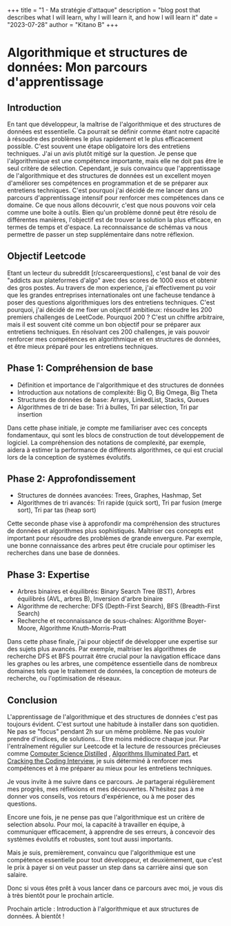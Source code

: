 +++
title = "1 - Ma stratégie d'attaque"
description = "blog post that describes what I will learn, why I will learn it, and how I will learn it"
date = "2023-07-28"
author = "Kitano B"
+++

# Algorithmique et structures de données: Mon parcours d'apprentissage

## Introduction

En tant que développeur, la maîtrise de l'algorithmique et des structures de données est essentielle. Ca pourrait se définir comme étant notre capacité à résoudre des problèmes le plus rapidement et le plus efficacement possible. C'est souvent une étape obligatoire lors des entretiens techniques. J'ai un avis plutôt mitigé sur la question. Je pense que l'algorithmique est une compétence importante, mais elle ne doit pas être le seul critère de sélection.
Cependant, je suis convaincu que l'apprentissage de l'algorithmique et des structures de données est un excellent moyen d'améliorer ses compétences en programmation et de se préparer aux entretiens techniques. C'est pourquoi j'ai décidé de me lancer dans un parcours d'apprentissage intensif pour renforcer mes compétences dans ce domaine.
Ce que nous allons découvrir, c'est que nous pouvons voir cela comme une boite à outils. Bien qu'un problème donné peut être résolu de différentes manières, l'objectif est de trouver la solution la plus efficace, en termes de temps et d'espace. La reconnaissance de schémas va nous permettre de passer un step supplémentaire dans notre réflexion.

## Objectif Leetcode 
Etant un lecteur du subreddit [r/cscareerquestions], c'est banal de voir des "addicts aux plateformes d'algo" avec des scores de 1000 exos et obtenir des gros postes. 
Au travers de mon experience, j'ai effectivement pu voir que les grandes entreprises internationales ont une facheuse tendance à poser des questions algorithmiques lors des entretiens techniques. C'est pourquoi, j'ai décidé de me fixer un objectif ambitieux: résoudre les 200 premiers challenges de LeetCode.
Pourquoi 200 ? C'est un chiffre arbitraire, mais il est souvent cité comme un bon objectif pour se préparer aux entretiens techniques. En résolvant ces 200 challenges, je vais pouvoir renforcer mes compétences en algorithmique et en structures de données, et être mieux préparé pour les entretiens techniques.

## Phase 1: Compréhension de base

- Définition et importance de l'algorithmique et des structures de données
- Introduction aux notations de complexité: Big O, Big Omega, Big Theta
- Structures de données de base: Arrays, LinkedList, Stacks, Queues
- Algorithmes de tri de base: Tri à bulles, Tri par sélection, Tri par insertion

Dans cette phase initiale, je compte me familiariser avec ces concepts fondamentaux, qui sont les blocs de construction de tout développement de logiciel. La compréhension des notations de complexité, par exemple, aidera à estimer la performance de différents algorithmes, ce qui est crucial lors de la conception de systèmes évolutifs.

## Phase 2: Approfondissement

- Structures de données avancées: Trees, Graphes, Hashmap, Set
- Algorithmes de tri avancés: Tri rapide (quick sort), Tri par fusion (merge sort), Tri par tas (heap sort)

Cette seconde phase vise à approfondir ma compréhension des structures de données et algorithmes plus sophistiqués. Maîtriser ces concepts est important pour résoudre des problèmes de grande envergure. Par exemple, une bonne connaissance des arbres peut être cruciale pour optimiser les recherches dans une base de données.

## Phase 3: Expertise

- Arbres binaires et équilibrés: Binary Search Tree (BST), Arbres équilibrés (AVL, arbres B), Inversion d'arbre binaire
- Algorithme de recherche: DFS (Depth-First Search), BFS (Breadth-First Search)
- Recherche et reconnaissance de sous-chaînes: Algorithme Boyer-Moore, Algorithme Knuth-Morris-Pratt

Dans cette phase finale, j'ai pour objectif de développer une expertise sur des sujets plus avancés. Par exemple, maîtriser les algorithmes de recherche DFS et BFS pourrait être crucial pour la navigation efficace dans les graphes ou les arbres, une compétence essentielle dans de nombreux domaines tels que le traitement de données, la conception de moteurs de recherche, ou l'optimisation de réseaux.

## Conclusion 

L'apprentissage de l'algorithmique et des structures de données c'est pas toujours évident. C'est surtout une habitude à installer dans son quotidien. Ne pas se "focus" pendant 2h sur un même problème. Ne pas vouloir prendre d'indices, de solutions... Etre moins médiocre chaque jour. 
Par l'entraînement régulier sur Leetcode et la lecture de ressources précieuses comme [Computer Science Distilled]("https://www.amazon.fr/Computer-Science-Distilled-Computational-Problems/dp/0997316020") , [Algorithms Illuminated Part]("https://www.amazon.com/Algorithms-Illuminated-Part-Graph-Structures/dp/0999282921"), et [Cracking the Coding Interview]("https://www.amazon.com/Cracking-Coding-Interview-Programming-Questions/dp/0984782850"), je suis déterminé à renforcer mes compétences et à me préparer au mieux pour les entretiens techniques. 

Je vous invite à me suivre dans ce parcours. Je partagerai régulièrement mes progrès, mes réflexions et mes découvertes. N'hésitez pas à me donner vos conseils, vos retours d'expérience, ou à me poser des questions. 

Encore une fois, je ne pense pas que l'algorithmique est un critère de selection absolu. Pour moi, la capacité à travailler en équipe, à communiquer efficacement, à apprendre de ses erreurs, à concevoir des systèmes évolutifs et robustes, sont tout aussi importants. 

Mais je suis, premièrement, convaincu que l'algorithmique est une compétence essentielle pour tout développeur, et deuxièmement, que c'est le prix à payer si on veut passer un step dans sa carrière ainsi que son salaire.

Donc si vous êtes prêt à vous lancer dans ce parcours avec moi, je vous dis à très bientôt pour le prochain article.


Prochain article : Introduction à l'algorithmique et aux structures de données. À bientôt !
